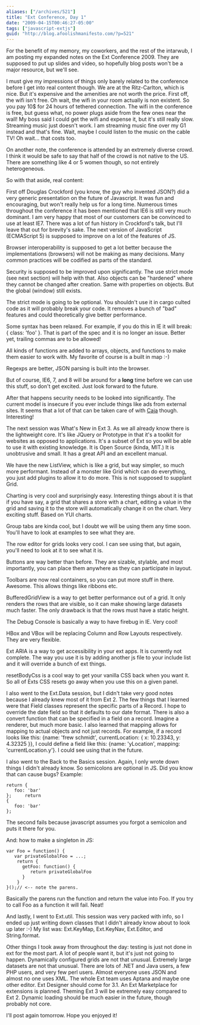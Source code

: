 ```yaml
---
aliases: ["/archives/521"]
title: "Ext Conference, Day 1"
date: "2009-04-15T00:46:27-05:00"
tags: ["javascript-extjs"]
guid: "http://blog.afoolishmanifesto.com/?p=521"
---
```

For the benefit of my memory, my coworkers, and the rest of the intarwub, I am posting my expanded notes on the Ext Conference 2009. They are supposed to put up slides and video, so hopefully blog posts won't be a major resource, but we'll see.

I must give my impressions of things only barely related to the conference before I get into real content though. We are at the Ritz-Carlton, which is nice. But it's expensive and the amenities are not worth the price. First off, the wifi isn't free. Oh wait, the wifi in your room actually is non existent. So you pay 10$ for 24 hours of tethered connection. The wifi in the conference is free, but guess what, no power plugs aside from the few ones near the wall! My boss said I could get the wifi and expense it, but it's still really slow. Streaming music just doesn't work. I am streaming music fine over my G1 instead and that's fine. Wait, maybe I could listen to the music on the cable TV! Oh wait... that costs too.

On another note, the conference is attended by an extremely diverse crowd. I think it would be safe to say that half of the crowd is not native to the US. There are something like 4 or 5 women though, so not entirely heterogeneous.

So with that aside, real content:

First off Douglas Crockford (you know, the guy who invented JSON?) did a very generic presentation on the future of Javascript. It was fun and encouraging, but won't really help us for a long time. Numerous times throughout the conference it has been mentioned that IE6 is still very much dominant. I am very happy that most of our customers can be convinced to use at least IE7. There was a lot of fun history in Crockford's talk, but I'll leave that out for brevity's sake. The next version of JavaScript (ECMAScript 5) is supposed to improve on a lot of the features of JS.

Browser interoperability is supposed to get a lot better because the implementations (browsers) will not be making as many decisions. Many common practices will be codified as parts of the standard.

Security is supposed to be improved upon significantly. The use strict mode (see next section) will help with that. Also objects can be "hardened" where they cannot be changed after creation. Same with properties on objects. But the global (window) still exists.

The strict mode is going to be optional. You shouldn't use it in cargo culted code as it will probably break your code. It removes a bunch of "bad" features and could theoretically give better performance.

Some syntax has been relaxed. For example, if you do this in IE it will break: \{ class: 'foo' \}. That is part of the spec and it is no longer an issue. Better yet, trailing commas are to be allowed!

All kinds of functions are added to arrays, objects, and functions to make them easier to work with. My favorite of course is a built in map :-)

Regexps are better, JSON parsing is built into the browser.

But of course, IE6, 7, and 8 will be around for a **long** time before we can use this stuff, so don't get excited. Just look forward to the future.

After that happens security needs to be looked into significantly. The current model is insecure if you ever include things like ads from external sites. It seems that a lot of that can be taken care of with [Caja](http://code.google.com/p/google-caja/) though. Interesting!

The next session was What's New in Ext 3. As we all already know there is the lightweight core. It's like JQuery or Prototype in that it's a toolkit for websites as opposed to applications. It's a subset of Ext so you will be able to use it with existing knowledge. It is Open Source (kinda, MIT.) It is unobtrusive and small. It has a great API and an excellent manual.

We have the new ListView, which is like a grid, but way simpler, so much more performant. Instead of a monster like Grid which can do everything, you just add plugins to allow it to do more. This is not supposed to supplant Grid.

Charting is very cool and surprisingly easy. Interesting things about it is that if you have say, a grid that shares a store with a chart, editing a value in the grid and saving it to the store will automatically change it on the chart. Very exciting stuff. Based on YUI charts.

Group tabs are kinda cool, but I doubt we will be using them any time soon. You'll have to look at examples to see what they are.

The row editor for grids looks very cool. I can see using that, but again, you'll need to look at it to see what it is.

Buttons are way better than before. They are sizable, stylable, and most importantly, you can place them anywhere as they can participate in layout.

Toolbars are now real containers, so you can put more stuff in there. Awesome. This allows things like ribbons etc.

BufferedGridView is a way to get better performance out of a grid. It only renders the rows that are visible, so it can make showing large datasets much faster. The only drawback is that the rows must have a static height.

The Debug Console is basically a way to have firebug in IE. Very cool!

HBox and VBox will be replacing Column and Row Layouts respectively. They are very flexible.

Ext ARIA is a way to get accessibility in your ext apps. It is currently not complete. The way you use it is by adding another js file to your include list and it will override a bunch of ext things.

resetBodyCss is a cool way to get your vanilla CSS back when you want it. So all of Exts CSS resets go away when you use this on a given panel.

I also went to the Ext.Data session, but I didn't take very good notes because I already knew most of it from Ext 2. The few things that I learned were that Field classes represent the specific parts of a Record. I hope to override the date field so that it defaults to our date format. There is also a convert function that can be specified in a field on a record. Imagine a renderer, but much more basic. I also learned that mapping allows for mapping to actual objects and not just records. For example, if a record looks like this: \{name: 'frew schmidt', currentLocation: \{ x: 10.23343, y: 4.32325 \}\}, I could define a field like this: \{name: 'yLocation', mapping: 'currentLocation.y'\}. I could see using that in the future.

I also went to the Back to the Basics session. Again, I only wrote down things I didn't already know. So semicolons are optional in JS. Did you know that can cause bugs? Example:

    return {
       foo: 'bar'
    };     return
    {
       foo: 'bar'
    };

The second fails because javascript assumes you forgot a semicolon and puts it there for you.

And: how to make a singleton in JS:

    var Foo = function() {
       var privateGlobalFoo = ...;
        return {
          getFoo: function() {
             return privateGlobalFoo
          }
        }
    }();// <-- note the parens.

Basically the parens run the function and return the value into Foo. If you try to call Foo as a function it will fail. Neat!

And lastly, I went to Ext.util. This session was very packed with info, so I ended up just writing down classes that I didn't already know about to look up later :-) My list was: Ext.KeyMap, Ext.KeyNav, Ext.Editor, and String.format.

Other things I took away from throughout the day: testing is just not done in ext for the most part. A lot of people want it, but it's just not going to happen. Dynamically configured grids are not that unusual. Extremely large datasets are not that unusual. There are lots of .NET and Java users, a few PHP users, and very few perl users. Almost everyone uses JSON and almost no one uses XML. The whole Ext team uses Aptana and maybe one other editor. Ext Designer should come for 3.1. An Ext Marketplace for extensions is planned. Theming Ext 3 will be extremely easy compared to Ext 2. Dynamic loading should be much easier in the future, though probably not core.

I'll post again tomorrow. Hope you enjoyed it!
